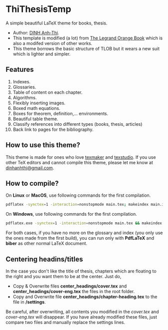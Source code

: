 # ThiThesisTemp

A simple beautiful LaTeX theme for books, thesis.

- Author: [DINH Anh-Thi](http://dinhanhthi.com "Thi's personal website").
- This template is modified (a lot) from [The Legrand Orange Book](https://www.latextemplates.com/template/the-legrand-orange-book) which is also a modifed version of other works.
- This theme borrows the basic structure of TLOB but it wears a new suit which is lighter and simpler.

## Features

1. Indexes.
2. Glossaries.
3. Table of content on each chapter.
4. Algorithms.
5. Flexibly inserting images.
6. Boxed math equations.
7. Boxes for theorem, definition,... environments.
8. Beautiful table theme.
9. Classify references into different types (books, thesis, articles)
10. Back link to pages for the bibliography.

## How to use this theme?

This theme is made for ones who love [texmaker](http://www.xm1math.net/texmaker/) and [texstudio](https://www.texstudio.org/). If you use other TeX editors and cannot compile this theme, please let me know at [dinhanhthi@gmail.com](mailto:dinhanhthi@gmail.com).

## How to compile?

On **Linux** or **MacOS**, use following commands for the first compilation.

~~~ bash
pdflatex -synctex=1 -interaction=nonstopmode main.tex; makeindex main.idx -s StyleInd.ist; makeglossaries -s main.ist main; biber main; pdflatex -synctex=1 -interaction=nonstopmode main.tex; pdflatex -synctex=1 -interaction=nonstopmode main.tex
~~~

On **Windows**, use following commands for the first compilation.

~~~ bash
pdflatex.exe -synctex=1 -interaction=nonstopmode main.tex && makeindex.exe main.idx -s StyleInd.ist && makeglossaries.exe -s main.ist main && biber.exe main && pdflatex.exe -synctex=1 -interaction=nonstopmode main.tex && pdflatex.exe -synctex=1 -interaction=nonstopmode main.tex
~~~

For both cases, if you have no more on the glossary and index (you only use the ones made from the first build), you can run only with **PdfLaTeX** and **biber** as other normal LaTeX document.

## Centering headins/titles

In the case you don't like the title of thesis, chapters which are floating to the right and you want them to be at the center. Just do, 

- Copy & Overwrite files **center_headings/cover.tex** and **center_headings/cover-eng.tex** the files in the root folder. 
- Copy and Overwrite file **center_headings/chapter-heading.tex** to the file in **/settings**.

Be careful, after overwriting, all contents you modified in the *cover.tex* and *cover-eng.tex* will disappear. If you have already modified these files, just compare two files and manually replace the settings lines.